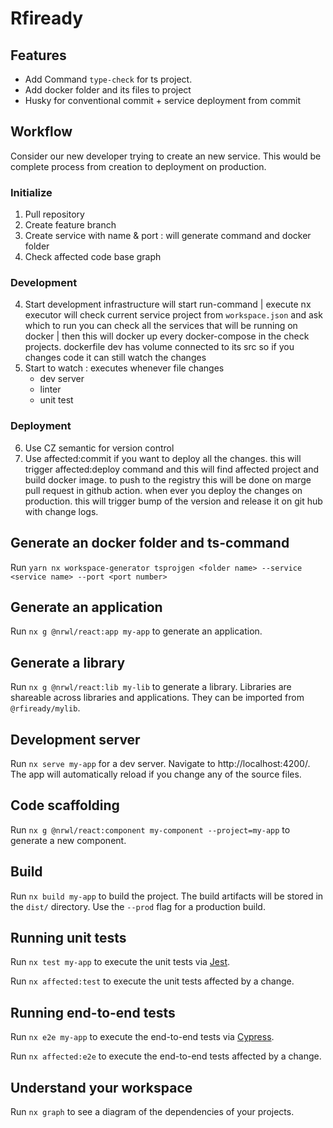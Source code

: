 # Rfiready

## Features 

- Add Command `type-check` for ts project. 
- Add docker folder and its files to project
- Husky for conventional commit + service deployment from commit

## Workflow

Consider our new developer trying to create an new service. This would be complete process from creation to deployment on production. 

### Initialize 

1. Pull repository
2. Create feature branch
3. Create service with name & port : will generate command and docker folder 
4. Check affected code base graph

### Development

4. Start development infrastructure
   will start run-command | execute nx executor
   will check current service project from `workspace.json` and ask which to run 
   you can check all the services that will be running on docker | 
   then this will docker up every docker-compose in the check projects.
   dockerfile dev has volume connected to its src so if you changes code it can still watch the changes
5. Start to watch : executes whenever file changes
   - dev server 
   - linter
   - unit test
   
### Deployment

6. Use CZ semantic for version control 
7. Use affected:commit if you want to deploy all the changes. 
   this will trigger affected:deploy command and this will find affected project and build docker image.
   to push to the registry 
   this will be done on marge pull request in github action.
   when ever you deploy the changes on production. 
   this will trigger bump of the version and release it on git   hub with change logs.

## Generate an docker folder and ts-command

Run `yarn nx workspace-generator tsprojgen <folder name> --service <service name> --port <port number>`

## Generate an application

Run `nx g @nrwl/react:app my-app` to generate an application.

## Generate a library

Run `nx g @nrwl/react:lib my-lib` to generate a library.
Libraries are shareable across libraries and applications. They can be imported from `@rfiready/mylib`.

## Development server

Run `nx serve my-app` for a dev server. Navigate to http://localhost:4200/. The app will automatically reload if you change any of the source files.

## Code scaffolding

Run `nx g @nrwl/react:component my-component --project=my-app` to generate a new component.

## Build

Run `nx build my-app` to build the project. The build artifacts will be stored in the `dist/` directory. Use the `--prod` flag for a production build.

## Running unit tests

Run `nx test my-app` to execute the unit tests via [Jest](https://jestjs.io).

Run `nx affected:test` to execute the unit tests affected by a change.

## Running end-to-end tests

Run `nx e2e my-app` to execute the end-to-end tests via [Cypress](https://www.cypress.io).

Run `nx affected:e2e` to execute the end-to-end tests affected by a change.

## Understand your workspace

Run `nx graph` to see a diagram of the dependencies of your projects.

